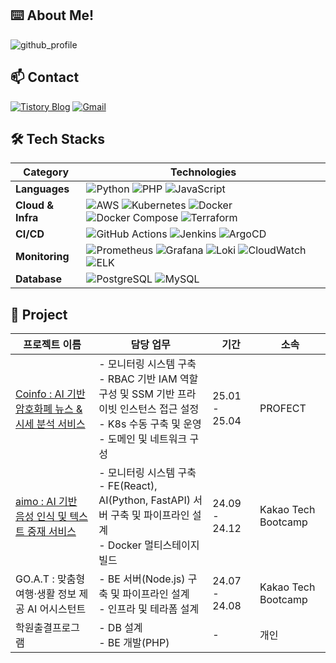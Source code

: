 ## ⌨️ About Me!

![github_profile](https://github.com/user-attachments/assets/d13f828e-b072-468a-88b0-3207846003f1)


## 📫 Contact

[![Tistory Blog](https://img.shields.io/badge/Blog-000000?style=flat-square&logo=tistory&logoColor=white)](https://iapaalst.tistory.com/)
[![Gmail](https://img.shields.io/badge/Gmail-DB4437?style=flat-square&logo=gmail&logoColor=white)](mailto:kkhm97@gmail.com)


## 🛠️ Tech Stacks

| Category | Technologies |
|----------|--------------|
| **Languages** | ![Python](https://img.shields.io/badge/Python-3776AB?style=flat-square&logo=python&logoColor=white) ![PHP](https://img.shields.io/badge/PHP-777BB4?style=flat-square&logo=php&logoColor=white) ![JavaScript](https://img.shields.io/badge/JavaScript-F7DF1E?style=flat-square&logo=javascript&logoColor=black) |
| **Cloud & Infra** | ![AWS](https://img.shields.io/badge/AWS-232F3E?style=flat-square&logo=amazonaws&logoColor=white) ![Kubernetes](https://img.shields.io/badge/Kubernetes-326CE5?style=flat-square&logo=kubernetes&logoColor=white) ![Docker](https://img.shields.io/badge/Docker-2496ED?style=flat-square&logo=docker&logoColor=white) ![Docker Compose](https://img.shields.io/badge/Docker%20Compose-2496ED?style=flat-square&logo=docker&logoColor=white) ![Terraform](https://img.shields.io/badge/Terraform-7B42BC?style=flat-square&logo=terraform&logoColor=white) |
| **CI/CD** | ![GitHub Actions](https://img.shields.io/badge/GitHub%20Actions-2088FF?style=flat-square&logo=githubactions&logoColor=white) ![Jenkins](https://img.shields.io/badge/Jenkins-D24939?style=flat-square&logo=jenkins&logoColor=white) ![ArgoCD](https://img.shields.io/badge/ArgoCD-FE6A6A?style=flat-square&logo=argo&logoColor=white) |
| **Monitoring** | ![Prometheus](https://img.shields.io/badge/Prometheus-E6522C?style=flat-square&logo=prometheus&logoColor=white) ![Grafana](https://img.shields.io/badge/Grafana-F46800?style=flat-square&logo=grafana&logoColor=white) ![Loki](https://img.shields.io/badge/Loki-FF4500?style=flat-square&logo=grafana&logoColor=white) ![CloudWatch](https://img.shields.io/badge/CloudWatch-FF4F8B?style=flat-square&logo=amazonaws&logoColor=white) ![ELK](https://img.shields.io/badge/ELK-005571?style=flat-square&logo=elasticstack&logoColor=white) |
| **Database** | ![PostgreSQL](https://img.shields.io/badge/PostgreSQL-336791?style=flat-square&logo=postgresql&logoColor=white) ![MySQL](https://img.shields.io/badge/MySQL-4479A1?style=flat-square&logo=mysql&logoColor=white) |





## 📑 Project

| 프로젝트 이름 | 담당 업무 | 기간 | 소속 |
|---------------|-----------|------|------|
| [Coinfo : AI 기반 암호화폐 뉴스 & 시세 분석 서비스](https://github.com/profect-Oops) |  - 모니터링 시스템 구축<br> - RBAC 기반 IAM 역할 구성 및 SSM 기반 프라이빗 인스턴스 접근 설정<br> - K8s 수동 구축 및 운영<br> - 도메인 및 네트워크 구성 | 25.01 - 25.04 | PROFECT |
| [aimo : AI 기반 음성 인식 및 텍스트 중재 서비스](https://github.com/KTB16Team) |  - 모니터링 시스템 구축<br> - FE(React), AI(Python, FastAPI) 서버 구축 및 파이프라인 설계<br> - Docker 멀티스테이지 빌드 | 24.09 - 24.12 | Kakao Tech Bootcamp |
| GO.A.T : 맞춤형 여행·생활 정보 제공 AI 어시스턴트 | - BE 서버(Node.js) 구축 및 파이프라인 설계<br> - 인프라 및 테라폼 설계 | 24.07 - 24.08 | Kakao Tech Bootcamp |
| 학원출결프로그램 | - DB 설계<br> - BE 개발(PHP) | - | 개인 |
